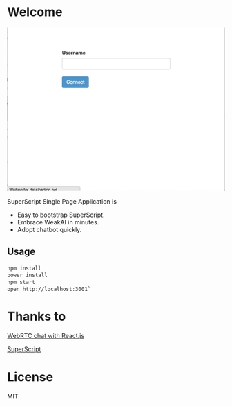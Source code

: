 # Welcome
![](./docs/demo.gif)

SuperScript Single Page Application is 

* Easy to bootstrap SuperScript.
* Embrace WeakAI in minutes.
* Adopt chatbot quickly.

## Usage
```
npm install
bower install
npm start
open http://localhost:3001`
```

# Thanks to

[WebRTC chat with React.js](http://blog.mgechev.com/2014/09/03/webrtc-peer-to-peer-chat-with-react/)

[SuperScript](http://superscriptjs.com/)

# License
MIT